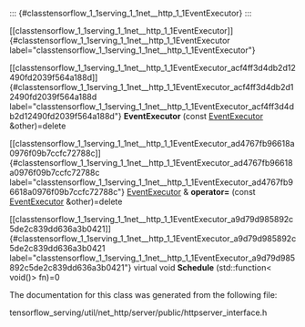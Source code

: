 ::: {#classtensorflow_1_1serving_1_1net__http_1_1EventExecutor}
:::

[\[classtensorflow\_1\_1serving\_1\_1net\_\_http\_1\_1EventExecutor\]]{#classtensorflow_1_1serving_1_1net__http_1_1EventExecutor
label="classtensorflow_1_1serving_1_1net__http_1_1EventExecutor"}

[\[classtensorflow\_1\_1serving\_1\_1net\_\_http\_1\_1EventExecutor\_acf4ff3d4db2d12490fd2039f564a188d\]]{#classtensorflow_1_1serving_1_1net__http_1_1EventExecutor_acf4ff3d4db2d12490fd2039f564a188d
label="classtensorflow_1_1serving_1_1net__http_1_1EventExecutor_acf4ff3d4db2d12490fd2039f564a188d"}
**EventExecutor** (const
[EventExecutor](#classtensorflow_1_1serving_1_1net__http_1_1EventExecutor)
&other)=delete

[\[classtensorflow\_1\_1serving\_1\_1net\_\_http\_1\_1EventExecutor\_ad4767fb96618a0976f09b7ccfc72788c\]]{#classtensorflow_1_1serving_1_1net__http_1_1EventExecutor_ad4767fb96618a0976f09b7ccfc72788c
label="classtensorflow_1_1serving_1_1net__http_1_1EventExecutor_ad4767fb96618a0976f09b7ccfc72788c"}
[EventExecutor](#classtensorflow_1_1serving_1_1net__http_1_1EventExecutor)
& **operator=** (const
[EventExecutor](#classtensorflow_1_1serving_1_1net__http_1_1EventExecutor)
&other)=delete

[\[classtensorflow\_1\_1serving\_1\_1net\_\_http\_1\_1EventExecutor\_a9d79d985892c5de2c839dd636a3b0421\]]{#classtensorflow_1_1serving_1_1net__http_1_1EventExecutor_a9d79d985892c5de2c839dd636a3b0421
label="classtensorflow_1_1serving_1_1net__http_1_1EventExecutor_a9d79d985892c5de2c839dd636a3b0421"}
virtual void **Schedule** (std::function$<$ void()$>$ fn)=0

The documentation for this class was generated from the following file:

tensorflow\_serving/util/net\_http/server/public/httpserver\_interface.h
